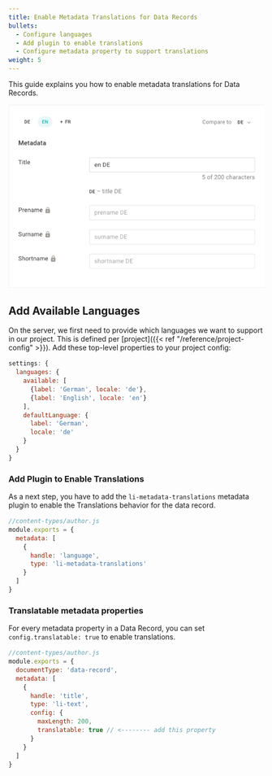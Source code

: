 ```yaml
---
title: Enable Metadata Translations for Data Records
bullets:
  - Configure languages
  - Add plugin to enable translations
  - Configure metadata property to support translations
weight: 5
---
```


This guide explains you how to enable metadata translations for Data Records.

![image](./metadata-translations-form.png)

## Add Available Languages

On the server, we first need to provide which languages we want to support in our project. This is defined per [project]({{< ref "/reference/project-config" >}}). Add these top-level properties to your project config:

```js
settings: {
  languages: {
    available: [
      {label: 'German', locale: 'de'},
      {label: 'English', locale: 'en'}
    ],
    defaultLanguage: {
      label: 'German',
      locale: 'de'
    }
  }
}
```

### Add Plugin to Enable Translations

As a next step, you have to add the `li-metadata-translations` metadata plugin to enable the Translations behavior for the data record.

```js
//content-types/author.js
module.exports = {
  metadata: [
    {
      handle: 'language',
      type: 'li-metadata-translations'
    }
  ]
}
```

### Translatable metadata properties

For every metadata property in a Data Record, you can set `config.translatable: true` to enable translations.

```js
//content-types/author.js
module.exports = {
  documentType: 'data-record',
  metadata: [
    {
      handle: 'title',
      type: 'li-text',
      config: {
        maxLength: 200,
        translatable: true // <-------- add this property
      }
    }
  ]
}
```
